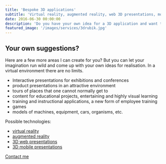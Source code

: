 ```yaml
---
title: 'Bespoke 3D applications'
subtitle: 'Virtual reality, augmented reality, web 3D presentations, mobile 3D applications'
date: 2016-06-30 00:00:00
description: 'Do you have your own idea for a 3D application and want to make it a reality? I can solve any problem.'
featured_image: '/images/services/3drubik.jpg'
---
```


## Your own suggestions?
Here are a few more areas I can create for you? But you can let your imagination run wild and come up with your own ideas for realisation. In a virtual environment there are no limits.

* Interactive presentations for exhibitions and conferences
* product presentations in an attractive environment
* tours of places that one cannot normally get to
* content for educational projects, entertaining and highly visual learning
* training and instructional applications, a new form of employee training
* games
* models of machines, equipment, cars, organisms, etc.

Possible technologies: 

* [virtual reality](/development/vr-apps)
* [augmented reality](/development/ar-apps)
* [3D web presentations](/development/3d-web-apps)
* [3D mobile presentations](/development/3D-mobile-apps)

<a href="/contact" class="button button--large">Contact me</a>